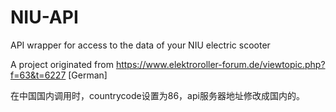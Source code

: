 # NIU-API
API wrapper for access to the data of your NIU electric scooter

A project originated from https://www.elektroroller-forum.de/viewtopic.php?f=63&t=6227 [German]

在中国国内调用时，countrycode设置为86，api服务器地址修改成国内的。

